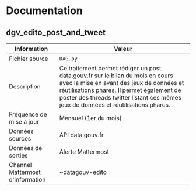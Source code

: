 
# Documentation

## dgv_edito_post_and_tweet

| Information | Valeur |
| -------- | -------- |
| Fichier source     | `DAG.py`     |
| Description | Ce traitement permet rédiger un post data.gouv.fr sur le bilan du mois en cours avec la mise en avant des jeux de données et réutilisations phares. Il permet également de poster des threads twitter listant ces mêmes jeux de données et réutilisations phares. |
| Fréquence de mise à jour | Mensuel (1er du mois) |
| Données sources | API data.gouv.fr |
| Données de sorties | Alerte Mattermost |
| Channel Mattermost d'information | ~datagouv-edito |

